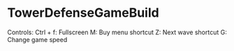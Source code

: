 # TowerDefenseGameBuild

Controls:
  Ctrl + f: Fullscreen
  M: Buy menu shortcut
  Z: Next wave shortcut
  G: Change game speed
